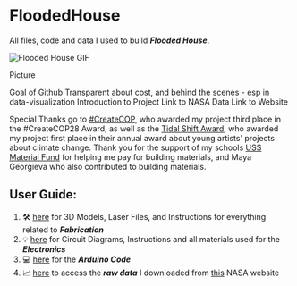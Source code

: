 # FloodedHouse

All files, code and data I used to build _**Flooded House**_.


![Flooded House GIF](/Pictures/FlodedHouse.gif)

Picture


Goal of Github
Transparent about cost, and behind the scenes - esp in data-visualization
Introduction to Project
Link to NASA Data
Link to Website


Special Thanks go to [#CreateCOP](), who awarded my project third place in the #CreateCOP28 Award, as well as the [Tidal Shift Award](), who awarded my project first place in their annual award about young artists' projects about climate change. Thank you for the support of my schools [USS Material Fund]() for helping me pay for building materials, and Maya Georgieva who also contributed to building materials. 


## User Guide:

1.  🛠️ [here](/Fabrication) for 3D Models, Laser Files, and Instructions for everything related to _**Fabrication**_
2. 💡 [here](/Electronics) for Circuit Diagrams, Instructions and all materials used for the _**Electronics**_
3. 💻 [here](/Electronics/Code) for the _**Arduino Code**_
4. 📈 [here](/Downloaded%20NASA%20Data) to access the _**raw data**_ I downloaded from [this](https://sealevel.nasa.gov/ipcc-ar6-sea-level-projection-tool) NASA website
   

